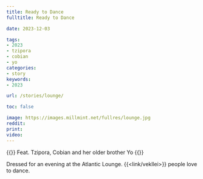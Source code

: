 ```yaml
---
title: Ready to Dance
fulltitle: Ready to Dance

date: 2023-12-03

tags:
- 2023
- tzipora
- cobian
- yo
categories:
- story
keywords:
- 2023

url: /stories/lounge/

toc: false

image: https://images.millmint.net/fullres/lounge.jpg
reddit:
print:
video:
---
```

{{<note caption>}}
Feat. Tzipora, Cobian and her older brother Yo
{{</note>}}

Dressed for an evening at the Atlantic Lounge. {{<link/vekllei>}} people love to dance.